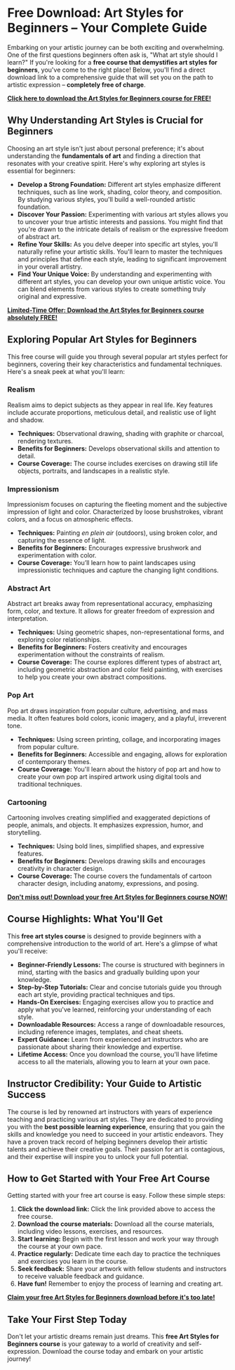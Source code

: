 # Free Download: Art Styles for Beginners – Your Complete Guide

Embarking on your artistic journey can be both exciting and overwhelming. One of the first questions beginners often ask is, "What art style should I learn?" If you're looking for a **free course that demystifies art styles for beginners**, you've come to the right place! Below, you'll find a direct download link to a comprehensive guide that will set you on the path to artistic expression – **completely free of charge**.

[**Click here to download the Art Styles for Beginners course for FREE!**](https://udemywork.com/art-styles-for-beginners)

## Why Understanding Art Styles is Crucial for Beginners

Choosing an art style isn't just about personal preference; it's about understanding the **fundamentals of art** and finding a direction that resonates with your creative spirit. Here's why exploring art styles is essential for beginners:

*   **Develop a Strong Foundation:** Different art styles emphasize different techniques, such as line work, shading, color theory, and composition. By studying various styles, you'll build a well-rounded artistic foundation.
*   **Discover Your Passion:** Experimenting with various art styles allows you to uncover your true artistic interests and passions. You might find that you're drawn to the intricate details of realism or the expressive freedom of abstract art.
*   **Refine Your Skills:** As you delve deeper into specific art styles, you'll naturally refine your artistic skills. You'll learn to master the techniques and principles that define each style, leading to significant improvement in your overall artistry.
*   **Find Your Unique Voice:** By understanding and experimenting with different art styles, you can develop your own unique artistic voice. You can blend elements from various styles to create something truly original and expressive.

[**Limited-Time Offer: Download the Art Styles for Beginners course absolutely FREE!**](https://udemywork.com/art-styles-for-beginners)

## Exploring Popular Art Styles for Beginners

This free course will guide you through several popular art styles perfect for beginners, covering their key characteristics and fundamental techniques. Here's a sneak peek at what you'll learn:

### Realism

Realism aims to depict subjects as they appear in real life. Key features include accurate proportions, meticulous detail, and realistic use of light and shadow.

*   **Techniques:** Observational drawing, shading with graphite or charcoal, rendering textures.
*   **Benefits for Beginners:** Develops observational skills and attention to detail.
*   **Course Coverage:** The course includes exercises on drawing still life objects, portraits, and landscapes in a realistic style.

### Impressionism

Impressionism focuses on capturing the fleeting moment and the subjective impression of light and color. Characterized by loose brushstrokes, vibrant colors, and a focus on atmospheric effects.

*   **Techniques:** Painting *en plein air* (outdoors), using broken color, and capturing the essence of light.
*   **Benefits for Beginners:** Encourages expressive brushwork and experimentation with color.
*   **Course Coverage:** You’ll learn how to paint landscapes using impressionistic techniques and capture the changing light conditions.

### Abstract Art

Abstract art breaks away from representational accuracy, emphasizing form, color, and texture. It allows for greater freedom of expression and interpretation.

*   **Techniques:** Using geometric shapes, non-representational forms, and exploring color relationships.
*   **Benefits for Beginners:** Fosters creativity and encourages experimentation without the constraints of realism.
*   **Course Coverage:** The course explores different types of abstract art, including geometric abstraction and color field painting, with exercises to help you create your own abstract compositions.

### Pop Art

Pop art draws inspiration from popular culture, advertising, and mass media. It often features bold colors, iconic imagery, and a playful, irreverent tone.

*   **Techniques:** Using screen printing, collage, and incorporating images from popular culture.
*   **Benefits for Beginners:** Accessible and engaging, allows for exploration of contemporary themes.
*   **Course Coverage:** You'll learn about the history of pop art and how to create your own pop art inspired artwork using digital tools and traditional techniques.

### Cartooning

Cartooning involves creating simplified and exaggerated depictions of people, animals, and objects. It emphasizes expression, humor, and storytelling.

*   **Techniques:** Using bold lines, simplified shapes, and expressive features.
*   **Benefits for Beginners:** Develops drawing skills and encourages creativity in character design.
*   **Course Coverage:** The course covers the fundamentals of cartoon character design, including anatomy, expressions, and posing.

[**Don't miss out! Download your free Art Styles for Beginners course NOW!**](https://udemywork.com/art-styles-for-beginners)

## Course Highlights: What You'll Get

This **free art styles course** is designed to provide beginners with a comprehensive introduction to the world of art. Here's a glimpse of what you'll receive:

*   **Beginner-Friendly Lessons:** The course is structured with beginners in mind, starting with the basics and gradually building upon your knowledge.
*   **Step-by-Step Tutorials:** Clear and concise tutorials guide you through each art style, providing practical techniques and tips.
*   **Hands-On Exercises:** Engaging exercises allow you to practice and apply what you've learned, reinforcing your understanding of each style.
*   **Downloadable Resources:** Access a range of downloadable resources, including reference images, templates, and cheat sheets.
*   **Expert Guidance:** Learn from experienced art instructors who are passionate about sharing their knowledge and expertise.
*   **Lifetime Access:** Once you download the course, you'll have lifetime access to all the materials, allowing you to learn at your own pace.

## Instructor Credibility: Your Guide to Artistic Success

The course is led by renowned art instructors with years of experience teaching and practicing various art styles. They are dedicated to providing you with the **best possible learning experience**, ensuring that you gain the skills and knowledge you need to succeed in your artistic endeavors. They have a proven track record of helping beginners develop their artistic talents and achieve their creative goals. Their passion for art is contagious, and their expertise will inspire you to unlock your full potential.

## How to Get Started with Your Free Art Course

Getting started with your free art course is easy. Follow these simple steps:

1.  **Click the download link:** Click the link provided above to access the free course.
2.  **Download the course materials:** Download all the course materials, including video lessons, exercises, and resources.
3.  **Start learning:** Begin with the first lesson and work your way through the course at your own pace.
4.  **Practice regularly:** Dedicate time each day to practice the techniques and exercises you learn in the course.
5.  **Seek feedback:** Share your artwork with fellow students and instructors to receive valuable feedback and guidance.
6.  **Have fun!** Remember to enjoy the process of learning and creating art.

[**Claim your free Art Styles for Beginners download before it's too late!**](https://udemywork.com/art-styles-for-beginners)

## Take Your First Step Today

Don't let your artistic dreams remain just dreams. This **free Art Styles for Beginners course** is your gateway to a world of creativity and self-expression. Download the course today and embark on your artistic journey!
